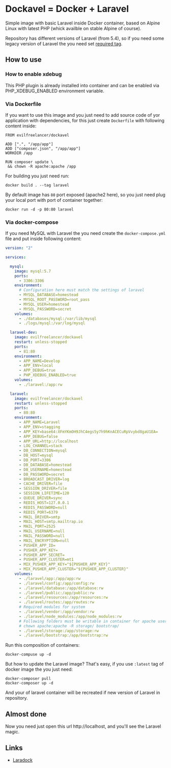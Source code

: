 # Dockavel = Docker + Laravel

Simple image with basic Laravel inside Docker container, based on
Alpine Linux with latest PHP (whick availble on stable Alpine of
course).

Repository has different versions of Laravel (from 5.4), so if you need
some legacy version of Laravel the you need set [required tag](https://hub.docker.com/r/evilfreelancer/dockavel/tags/).

## How to use

### How to enable xdebug

This PHP plugin is already installed into container and can be enabled
via PHP_XDEBUG_ENABLED environment variable.

### Via Dockerfile

If you want to use this image and you just need to add source code of
yor application with dependencies, for this just create `Dockerfile`
with following content inside:

```docker
FROM evilfreelancer/dockavel

ADD [".", "/app/app"]
ADD ["composer.json", "/app/app"]
WORKDIR /app

RUN composer update \
 && chown -R apache:apache /app
```

For building you just need run:

    docker build . --tag laravel

By default image has `80` port exposed (apache2 here), so you just need plug your local
port with port of container together:

    docker run -d -p 80:80 laravel

### Via docker-compose

If you need MySQL with Laravel the you need create the
`docker-compose.yml` file and put inside following content:

```yml
version: "2"

services:

  mysql:
    image: mysql:5.7
    ports:
      - 3306:3306
    environment:
      # Configuration here must match the settings of laravel
      - MYSQL_DATABASE=homestead
      - MYSQL_ROOT_PASSWORD=root_pass
      - MYSQL_USER=homestead
      - MYSQL_PASSWORD=secret
    volumes:
      - ./databases/mysql:/var/lib/mysql
      - ./logs/mysql:/var/log/mysql

  laravel-dev:
    image: evilfreelancer/dockavel
    restart: unless-stopped
    ports:
      - 81:80
    environment:
      - APP_NAME=Develop
      - APP_ENV=local
      - APP_DEBUG=true
      - PHP_XDEBUG_ENABLED=true
    volumes:
      - ./laravel:/app:rw

  laravel:
    image: evilfreelancer/dockavel
    restart: unless-stopped
    ports:
      - 80:80
    environment:
      - APP_NAME=Laravel
      - APP_ENV=stagging
      - APP_KEY=base64:XFmYKmOH9JhC4egs5y7h9hKnACECuRpVvybd8gaU1EA=
      - APP_DEBUG=false
      - APP_URL=http://localhost
      - LOG_CHANNEL=stack
      - DB_CONNECTION=mysql
      - DB_HOST=mysql
      - DB_PORT=3306
      - DB_DATABASE=homestead
      - DB_USERNAME=homestead
      - DB_PASSWORD=secret
      - BROADCAST_DRIVER=log
      - CACHE_DRIVER=file
      - SESSION_DRIVER=file
      - SESSION_LIFETIME=120
      - QUEUE_DRIVER=sync
      - REDIS_HOST=127.0.0.1
      - REDIS_PASSWORD=null
      - REDIS_PORT=6379
      - MAIL_DRIVER=smtp
      - MAIL_HOST=smtp.mailtrap.io
      - MAIL_PORT=2525
      - MAIL_USERNAME=null
      - MAIL_PASSWORD=null
      - MAIL_ENCRYPTION=null
      - PUSHER_APP_ID=
      - PUSHER_APP_KEY=
      - PUSHER_APP_SECRET=
      - PUSHER_APP_CLUSTER=mt1
      - MIX_PUSHER_APP_KEY="${PUSHER_APP_KEY}"
      - MIX_PUSHER_APP_CLUSTER="${PUSHER_APP_CLUSTER}"
    volumes:
      - ./laravel/app:/app/app:rw
      - ./laravel/config:/app/config:rw
      - ./laravel/database:/app/database:rw
      - ./laravel/public:/app/public:rw
      - ./laravel/resources:/app/resources:rw
      - ./laravel/routes:/app/routes:rw
      # Required modules for system
      - ./laravel/vendor:/app/vendor:rw
      - ./laravel/node_modules:/app/node_modules:rw
      # Following folders must be writable in container for apache user
      # chown apache:apache -R storage/ bootstrap/
      - ./laravel/storage:/app/storage:rw
      - ./laravel/bootstrap:/app/bootstrap:rw
```

Run this composition of containers:

    docker-compuse up -d

But how to update the Laravel image? That's easy, if you use `:latest`
tag of docker image the you just need:

    docker-composer pull
    docker-composer up -d

And your of laravel container will be recreated if new version of
Laravel in repository.

## Almost done

Now you need just open this url http://localhost, and you'll see the Laravel magic.

## Links

* [Laradock](http://laradock.io/)
